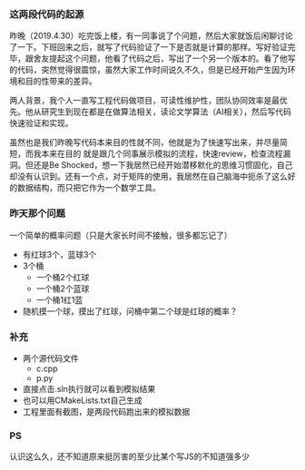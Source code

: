### **这两段代码的起源**
<p>昨晚（2019.4.30）吃完饭上楼，有一同事说了个问题，然后大家就饭后闲聊讨论了一下。下班回来之后，就写了代码验证了一下是否就是计算的那样。写好验证完毕，跟舍友提起这个问题，他看了代码之后，写出了一个另一个版本的。看了他写的代码，突然觉得很震惊，虽然大家工作时间说久不久，但是已经开始产生因为环境和目的性带来的差异。</p>
<p>两人背景，我个人一直写工程代码做项目，可读性维护性，团队协同效率是最优先。他从研究生到现在都是在做算法相关，读论文学算法（AI相关），然后写代码快速验证和实现。</p>
<p>虽然也是我们昨晚写代码本来目的性就不同，他就是为了快速写出来，并尽量简短，而我本来在目的 就是跟几个同事展示模拟的流程，快速review，检查流程漏洞。但还是Be Shocked，想一下我居然已经开始潜移默化的思维习惯固化，自己却没有认识到。还有一个点，对于矩阵的使用，我居然在自己脑海中扼杀了这么好的数据结构，而只把它作为一个数学工具。</p>

### **昨天那个问题**
一个简单的概率问题（只是大家长时间不接触，很多都忘记了）
* 有红球3个，蓝球3个
* 3个桶
    * 一个桶2个红球
    * 一个桶2个蓝球
    * 一个桶1红1蓝
* 随机摸一个球，摸出了红球，问桶中第二个球是红球的概率？

### **补充**
* 两个源代码文件
    * c.cpp
    * p.py
* 直接点击.sln执行就可以看到模拟结果
* 也可以用CMakeLists.txt自己生成
* 工程里面有截图，是两段代码跑出来的模拟数据

### **PS**
认识这么久，还不知道原来挺厉害的至少比某个写JS的不知道强多少